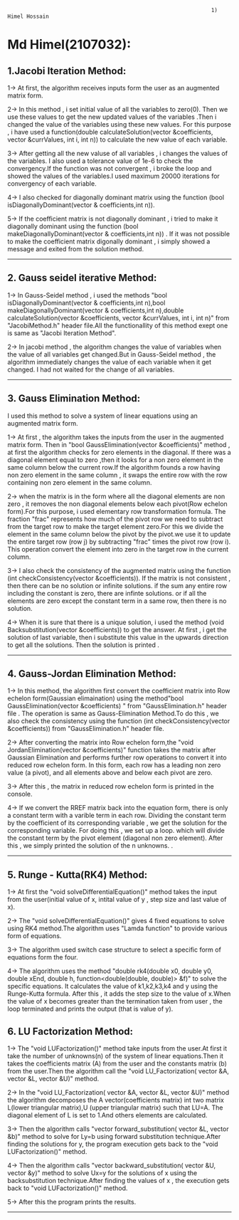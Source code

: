 
                                                                          
                                                                    1)      Himel Hossain

                                                                          
# Md Himel(2107032):

## 1.Jacobi Iteration Method:


1-> At first, the algorithm receives inputs form the user as an augmented matrix form.

2-> In this method , i set initial value of all the variables to zero(0). Then we use these values to get the new updated values of the variables .Then i changed the value of the variables using these new values. For this purpose , i have used a function(double calculateSolution(vector<vector> &coefficients, vector &currValues, int i, int n)) to calculate the new value of each variable.

3-> After getting all the new valuse of all variables , i changes the values of the variables. I also used a tolerance value of 1e-6 to check the convergency.If the function was not convergent , i broke the loop and showed the values of the variables.I used maximum 20000 iterations for convergency of each variable.

4-> I also checked for diagonally dominant matrix using the function (bool isDiagonallyDominant(vector<vector> & coefficients,int n)).

5-> If the coefficient matrix is not diagonally dominant , i tried to make it diagonally dominant using the function (bool makeDiagonallyDominant(vector<vector> & coefficients,int n)) . If it was not possible to make the coefficient matrix digonally dominant , i simply showed a message and exited from the solution method.

--------------------------------------------------------------------------------------------------------------------------------------------------------------------

## 2. Gauss seidel iterative Method:


1-> In Gauss-Seidel method , i used the methods "bool isDiagonallyDominant(vector<vector> & coefficients,int n),bool makeDiagonallyDominant(vector<vector> & coefficients,int n),double calculateSolution(vector<vector> &coefficients, vector &currValues, int i, int n)" from "JacobiMethod.h" header file.All the functionallity of this method exept one is same as "Jacobi Iteration Method".

2-> In jacobi method , the algorithm changes the value of variables when the value of all variables get changed.But in Gauss-Seidel method , the algorithm immediately changes the value of each variable when it get changed. I had not waited for the change of all variables.

--------------------------------------------------------------------------------------------------------------------------------------------------------------------

## 3. Gauss Elimination Method:


I used this method to solve a system of linear equations using an augmented matrix form.

1-> At first , the algorithm takes the inputs from the user in the augmented matrix form. Then in "bool GaussElimination(vector<vector> &coefficients)" method , at first the algorithm checks for zero elements in the diagonal. If there was a diagonal element equal to zero ,then it looks for a non zero element in the same column below the current row.If the algorithm founds a row having non zero element in the same column , it swaps the entire row with the row containing non zero element in the same column.

2-> when the matrix is in the form where all the diagonal elements are non zero , it removes the non diagonal elements below each pivot(Row echelon form).For this purpose, i used elementary row transformation formula. The fraction "frac" represents how much of the pivot row we need to subtract from the target row to make the target element zero.For this we divide the element in the same column below the pivot by the pivot.we use it to update the entire target row (row j) by subtracting "frac" times the pivot row (row i). This operation convert the element into zero in the target row in the current column.

3-> I also check the consistency of the augmented matrix using the function (int checkConsistency(vector<vector> &coefficients)). If the matrix is not consistent , then there can be no solution or infinite solutions. if the sum any entire row including the constant is zero, there are infinte solutions. or if all the elements are zero except the constant term in a same row, then there is no solution.

4-> When it is sure that there is a unique solution, i used the method (void Backsubstitution(vector<vector> &coefficients)) to get the answer. At first , i get the solution of last variable, then i substitute this value in the upwards direction to get all the solutions. Then the solution is printed .

--------------------------------------------------------------------------------------------------------------------------------------------------------------------

## 4. Gauss-Jordan Elimination Method:


1-> In this method, the algorithm first convert the coefficient matrix into Row echelon form(Gaussian elimaination) using the method"bool GaussElimination(vector<vector> &coefficients) " from "GaussElimination.h" header file . The operation is same as Gauss-Elimination Method.To do this , we also check the consistency using the function (int checkConsistency(vector<vector> &coefficients)) from "GaussElimination.h" header file.

2-> After converting the matrix into Row echelon form,the "void JordanElimination(vector<vector> &coefficients)" function takes the matrix after Gaussian Elimination and performs further row operations to convert it into reduced row echelon form. In this form, each row has a leading non zero value (a pivot), and all elements above and below each pivot are zero.

3-> After this , the matrix in reduced row echelon form is printed in the console.

4-> If we convert the RREF matrix back into the equation form, there is only a constant term with a varible term in each row. Dividing the constant term by the coefficient of its corresponding variable , we get the solution for the corresponding variable. For doing this , we set up a loop. which will divide the constant term by the pivot element (diagonal non zero element). After this , we simply printed the solution of the n unknowns. .

--------------------------------------------------------------------------------------------------------------------------------------------------------------------

## 5. Runge - Kutta(RK4) Method:


1-> At first the "void solveDifferentialEquation()" method takes the input from the user(initial value of x, intital value of y , step size and last value of x).

2-> The "void solveDifferentialEquation()" gives 4 fixed equations to solve using RK4 method.The algorithm uses "Lamda function" to provide various form of equations.

3-> The algorithm used switch case structure to select a specific form of equations form the four.

4-> The algorithm uses the method "double rk4(double x0, double y0, double xEnd, double h, function<double(double, double)> &f)" to solve the specific equations. It calculates the value of k1,k2,k3,k4 and y using the Runge-Kutta formula. After this , it adds the step size to the value of x.When the value of x becomes greater than the termination taken from user , the loop terminated and prints the output (that is value of y).

## 6. LU Factorization Method:
1-> The "void LUFactorization()" method take inputs from the user.At first it take the number of unknowns(n) of the system of linear equations.Then it takes the coefficients matrix (A) from the user and the constants matrix (b) from the user.Then the algorithm call the "void LU_Factorization( vector<vector> &A, vector<vector> &L, vector<vector> &U)" method.

2-> In the "void LU_Factorization( vector<vector> &A, vector<vector> &L, vector<vector> &U)" method the algorithm decomposes the A vector(coefficients matrix) int two matrix L(lower triangular matrix),U (upper triangular matrix) such that LU=A. The diagonal element of L is set to 1.And others elements are calculated.

3-> Then the algorithm calls "vector forward_substitution( vector<vector> &L, vector &b)" method to solve for Ly=b using forward substitution technique.After finding the solutions for y, the program execution gets back to the "void LUFactorization()" method.

4-> Then the algorithm calls "vector backward_substitution( vector<vector> &U, vector &y)" method to solve Ux=y for the solutions of x using the backsubstitution technique.After finding the values of x , the execution gets back to "void LUFactorization()" method.

5-> After this the program prints the results.

--------------------------------------------------------------------------------------------------------------------------------------------------------------------
